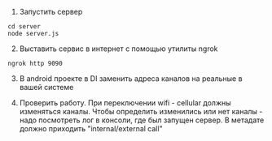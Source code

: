 1. Запустить сервер
```
cd server
node server.js
```
2. Выставить сервис в интернет с помощью утилиты ngrok
```
ngrok http 9090
```
3. В android проекте в DI заменить адреса каналов на реальные в вашей системе

4. Проверить работу. При переключении wifi - cellular должны изменяться каналы. Чтобы определить изменились или нет каналы - надо посмотреть лог в консоли, где был запущен сервер. В метадате должно приходить "internal/external call"